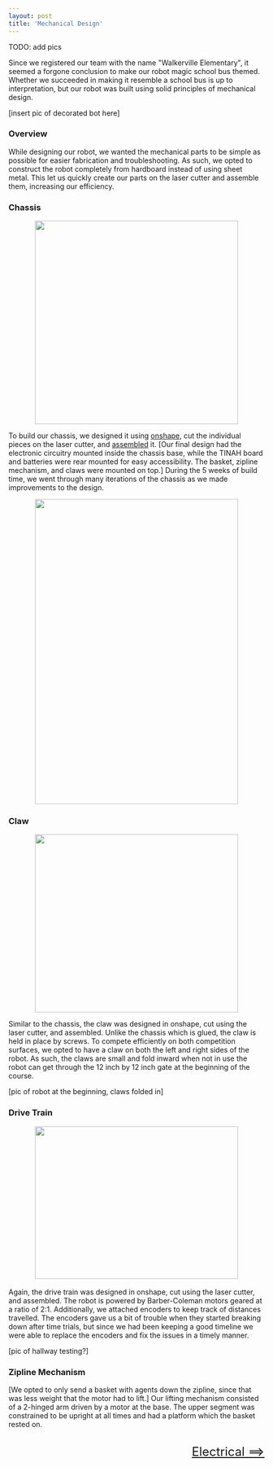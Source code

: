 ```yaml
---
layout: post
title: 'Mechanical Design'
---
```

TODO: add pics

Since we registered our team with the name "Walkerville Elementary", it seemed a forgone conclusion to make our robot magic school bus themed. Whether we succeeded in making it resemble a school bus is up to interpretation, but our robot was built using solid principles of mechanical design.

[insert pic of decorated bot here]

### Overview

While designing our robot, we wanted the mechanical parts to be simple as possible for easier fabrication and troubleshooting. As such, we opted to construct the robot completely from hardboard instead of using sheet metal. This let us quickly create our parts on the laser cutter and assemble them, increasing our efficiency.

### Chassis

<center><img src="{{ site.url }}/assets/img/projects/mech/chassis-onshape.jpg" width="400" height="400" /></center>

To build our chassis, we designed it using [onshape](https://www.onshape.com/), cut the individual pieces on the laser cutter, and [assembled](https://www.youtube.com/watch?v=fzjaIU7a2kY) it. [Our final design had the electronic circuitry mounted inside the chassis base, while the TINAH board and batteries were rear mounted for easy accessibility. The basket, zipline mechanism, and claws were mounted on top.]
During the 5 weeks of build time, we went through many iterations of the chassis as we made improvements to the design.

<center><img src="{{ site.url }}/assets/img/projects/mech/chassis-progression.JPG" width="400" height="600" />  </center>

### Claw

<center><img src="{{ site.url }}/assets/img/projects/mech/claw-onshape.png" width="400" height="350" /></center>


Similar to the chassis, the claw was designed in onshape, cut using the laser cutter, and assembled. Unlike the chassis which is glued, the claw is held in place by screws. To compete efficiently on both competition surfaces, we opted to have a claw on both the left and right sides of the robot. As such, the claws are small and fold inward when not in use the robot can get through the 12 inch by 12 inch gate at the beginning of the course.

[pic of robot at the beginning, claws folded in]

### Drive Train

<center><img src="{{ site.url }}/assets/img/projects/mech/drivetrain.jpg" width="400" height="300" /></center>

<br>
Again, the drive train was designed in onshape, cut using the laser cutter, and assembled. The robot is powered by Barber-Coleman motors geared at a ratio of 2:1. Additionally, we attached encoders to keep track of distances travelled. The encoders gave us a bit of trouble when they started breaking down after time trials, but since we had been keeping a good timeline we were able to replace the encoders and fix the issues in a timely manner.

[pic of hallway testing?]

### Zipline Mechanism

[We opted to only send a basket with agents down the zipline, since that was less weight that the motor had to lift.] Our lifting mechanism consisted of a 2-hinged arm driven by a motor at the base. The upper segment was constrained to be upright at all times and had a platform which the basket rested on.  

<br>
<div style="text-align: right"><font size="+2"><a href="https://walkervilleelementary.github.io/electrical.html">Electrical ==></a><font>


<!--{% include image.html url="http://tvtropes.org" image="projects/mech/clothes.jpg" %}-->
